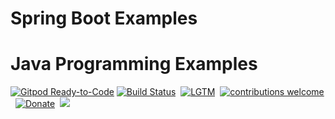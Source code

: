 # Spring Boot Examples
# Java Programming Examples

[![Gitpod Ready-to-Code](https://img.shields.io/badge/Gitpod-Ready--to--Code-blue?logo=gitpod)](https://gitpod.io/#https://github.com/examplehub/spring-boot)
[![Build Status](https://img.shields.io/travis/examplehub/spring-boot.svg?label=Travis%20CI&logo=travis&style=flat-square)](https://travis-ci.com/examplehub/spring-boot)&nbsp;
[![LGTM](https://img.shields.io/lgtm/alerts/github/examplehub/spring-boot.svg?label=LGTM&logo=LGTM&style=flat-square)](https://lgtm.com/projects/g/examplehub/spring-boot/alerts)&nbsp;
[![contributions welcome](https://img.shields.io/static/v1.svg?label=Contributions&message=Welcome&color=0059b3&style=flat-square)](https://github.com/examplehub/spring-boot/blob/master/CONTRIBUTING.md)&nbsp;
[![Donate](https://img.shields.io/badge/Donate-PayPal-green.svg?logo=paypal&style=flat-square)](https://paypal.me/duyuanchao?locale.x=en_US)&nbsp;
![](https://img.shields.io/github/repo-size/examplehub/Java.svg?label=Repo%20size&style=flat-square)&nbsp;